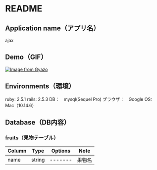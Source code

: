 # README

## Application name（アプリ名）
ajax

## Demo（GIF）
[![Image from Gyazo](https://i.gyazo.com/0a8275421462847cd1b06c7e88430c05.gif)](https://gyazo.com/0a8275421462847cd1b06c7e88430c05)

## Environments（環境）
ruby: 2.5.1
rails: 2.5.3
DB：　mysql(Sequel Pro)
ブラウザ：　Google
OS: Mac（10.14.6）

## Database（DB内容）
### fruits（果物テーブル）
|Column|Type|Options|Note|
|------|----|-------|----|
|name|string|-------|果物名|